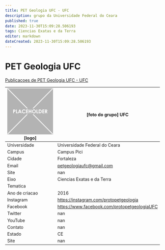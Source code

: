 ```yaml
---
title: PET Geologia UFC - UFC
description: grupo da Universidade Federal do Ceara
published: true
date: 2023-11-30T15:09:28.506193
tags: Ciencias Exatas e da Terra
editor: markdown
dateCreated: 2023-11-30T15:09:28.506193
---
```


# PET Geologia UFC

[Publicacoes de PET Geologia UFC - UFC](/atividade/106PETGeologiaUFCUFC/feed.md)

| ![placeholder.png](/placeholder.png) [logo] | [foto do grupo] UFC         |
| ------------------------------------------- | ------------------------------------------------- |
| Universidade                                | Universidade Federal do Ceara      |
| Campus                                      | Campus Pici            |
| Cidade                                      | Fortaleza             |
| Email                                       | petgeologiaufc@gmail.com             |
| Site                                        | nan              |
| Eixo                                        | Ciencias Exatas e da Terra              |
| Tematica                                    |           |
| Ano de criacao                              | 2016        |
| Instagram                                   | https://instagram.com/protopetgeologia         |
| Facebook                                    | https://www.facebook.com/protopetgeologiaUFC          |
| Twitter                                     | nan           |
| YouTube                                     | nan           |
| Contato                                     | nan         |
| Estado                                      |  CE            |
| Site                                        | nan |
